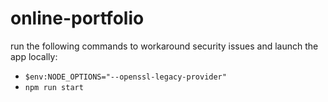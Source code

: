 # online-portfolio

run the following commands to workaround security issues and launch the app locally:
* `$env:NODE_OPTIONS="--openssl-legacy-provider"`
* `npm run start`
